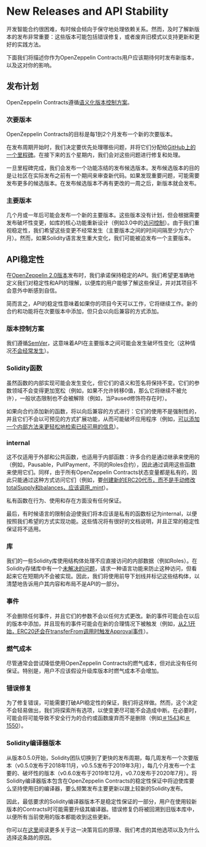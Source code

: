 # New Releases and API Stability
开发智能合约很困难，有时候会倾向于保守地处理依赖关系。然而，及时了解新版本的发布非常重要：这些版本可能包括错误修复，或者废弃旧模式以支持更新和更好的实践方法。

下面我们将描述你作为OpenZeppelin Contracts用户应该期待何时发布新版本，以及这对你的影响。

## 发布计划
OpenZeppelin Contracts遵循[语义化版本控制方案](#版本控制方案)。

### 次要版本
OpenZeppelin Contracts的目标是每1到2个月发布一个新的次要版本。

在发布周期开始时，我们决定要优先处理哪些问题，并将它们分配给[GitHub上的一个里程碑](https://github.com/OpenZeppelin/openzeppelin-contracts/milestones)。在接下来的五个星期内，我们会对这些问题进行修复和处理。

一旦里程碑完成，我们会发布一个功能冻结的发布候选版本。发布候选版本的目的是让社区在实际发布之前有一个期间来审查新代码。如果发现重要问题，可能需要发布更多的候选版本。在发布候选版本不再有更改的一周之后，新版本就会发布。

### 主要版本
几个月或一年后可能会发布一个新的主要版本。这些版本没有计划，但会根据需要发布破坏性变更，如库的核心功能重新设计（例如3.0中的[访问控制](https://github.com/OpenZeppelin/openzeppelin-contracts/pulls/2112)）。由于我们重视稳定性，我们希望这些变更不经常发生（主要版本之间的时间间隔至少为六个月）。然而，如果Solidity语言发生重大变化，我们可能被迫发布一个主要版本。

## API稳定性
在[OpenZeppelin 2.0版本](https://github.com/OpenZeppelin/openzeppelin-contracts/releases/tag/v2.0.0)发布时，我们承诺保持稳定的API。我们希望更准确地定义我们对稳定性和API的理解，以便库的用户能够了解这些保证，并对其项目不会意外中断感到自信。

简而言之，API的稳定性意味着如果你的项目今天可以工作，它将继续工作。新的合约和功能将在次要版本中添加，但只会以向后兼容的方式添加。

### 版本控制方案
我们遵循[SemVer](https://semver.org/)，这意味着API在主要版本之间可能会发生破坏性变化（这种情况[不会经常发生](#主要版本)）。

### Solidity函数
虽然函数的内部实现可能会发生变化，但它们的语义和签名将保持不变。它们的参数领域不会变得更加宽松（例如，如果不允许转移0值，那么它将继续不被允许），一般状态限制也不会被解除（例如，当Paused修饰符存在时）。

如果向合约添加新的函数，将以向后兼容的方式进行：它们的使用不是强制性的，并且它们不会以可预见的方式扩展功能，从而可能破坏应用程序（例如，[可以添加一个内部方法来更轻松地检索已经可用的信息](https://github.com/OpenZeppelin/openzeppelin-contracts/issues/1512)）。

### internal
这不仅适用于外部和公共函数，也适用于内部函数：许多合约是通过继承来使用的（例如，Pausable，PullPayment，不同的Roles合约），因此通过调用这些函数来使用它们。同样，由于所有OpenZeppelin Contracts状态变量都是私有的，因此只能通过这种方式访问它们（例如，要[创建新的ERC20代币，而不是手动修改totalSupply和balances，应该调用_mint](https://github.com/OpenZeppelin/openzeppelin-contracts/issues/1512)）。

私有函数在行为、使用和存在方面没有任何保证。

最后，有时候语言的限制会迫使我们将本应该是私有的函数标记为internal，以便按照我们希望的方式实现功能。这些情况将有很好的文档说明，并且正常的稳定性保证将不适用。

### 库
我们的一些Solidity库使用结构体处理不应直接访问的内部数据（例如Roles）。在Solidity存储库中有一个[未解决的问题](https://github.com/ethereum/solidity/issues/4637)，请求一种语言功能来防止这种访问，但看起来它在短期内不会被实现。因此，我们将使用前导下划线并标记这些结构体，以清楚地告诉用户其内容和布局不是API的一部分。

### 事件
不会删除任何事件，并且它们的参数不会以任何方式更改。新的事件可能会在以后的版本中添加，并且现有的事件可能会在新的合理情况下被触发（例如，[从2.1开始，ERC20还会在transferFrom调用时触发Approval事件](https://github.com/OpenZeppelin/openzeppelin-contracts/issues/707)）。

### 燃气成本
尽管通常会尝试降低使用OpenZeppelin Contracts的燃气成本，但对此没有任何保证。特别是，用户不应该假设升级库版本时燃气成本不会增加。

### 错误修复
为了修复错误，可能需要打破API稳定性的保证，我们将这样做。然而，这个决定不会轻易做出，我们将探索所有选项，以使变更尽可能不会造成中断。在必要时，可能会将可能导致不安全行为的合约或函数废弃而不是删除（例如[＃1543](https://github.com/OpenZeppelin/openzeppelin-contracts/pull/1543)和[＃1550](https://github.com/OpenZeppelin/openzeppelin-contracts/pull/1550)）。

### Solidity编译器版本
从版本0.5.0开始，Solidity团队切换到了更快的发布周期，每几周发布一个次要版本（v0.5.0发布于2018年11月，v0.5.5发布于2019年3月），每几个月发布一个主要的、破坏性的版本（v0.6.0发布于2019年12月，v0.7.0发布于2020年7月）。将Solidity编译器版本包含在OpenZeppelin Contracts的稳定性保证中将迫使库要么坚持使用旧的编译器，要么频繁发布主要更新以跟上较新的Solidity发布。

因此，最低要求的Solidity编译器版本不是稳定性保证的一部分，用户在使用较新版本的Contracts时可能需要升级其编译器。错误修复仍将被回溯到旧版本库中，以便所有当前使用的版本都能收到这些更新。

你可以在[这里](https://github.com/OpenZeppelin/openzeppelin-contracts/issues/1498#issuecomment-449191611)阅读更多关于这一决策背后的原理、我们考虑的其他选项以及为什么选择这条路的原因。